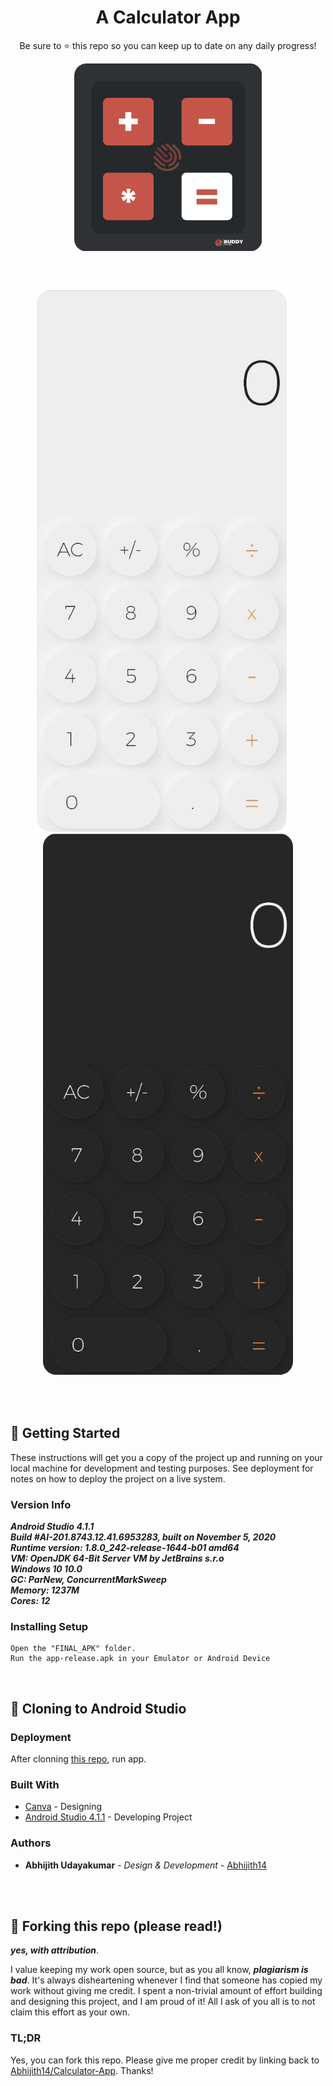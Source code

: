 <h1 align="center">
  A Calculator App
</h1>
<p align="center">
  Be sure to ⭐ this repo so you can keep up to date on any daily progress!
</p>

<p align="center">
<img src='readme_assets/NeuCalc.png' align="center" width=300>
</p>
<br>
<br>

<center>

![demo1](https://raw.githubusercontent.com/Abhijith14/Calculator-App/master/readme_assets/demo_w.png) &nbsp;&nbsp;&nbsp;&nbsp;
![demo2](https://raw.githubusercontent.com/Abhijith14/Calculator-App/master/readme_assets/demo_b.png)

</center>

<br>
<br>


## 📕 Getting Started

These instructions will get you a copy of the project up and running on your local machine for development and testing purposes. See deployment for notes on how to deploy the project on a live system.

### Version Info

_**Android Studio 4.1.1**_  
_**Build #AI-201.8743.12.41.6953283, built on November 5, 2020**_  
_**Runtime version: 1.8.0_242-release-1644-b01 amd64**_  
_**VM: OpenJDK 64-Bit Server VM by JetBrains s.r.o**_  
_**Windows 10 10.0**_  
_**GC: ParNew, ConcurrentMarkSweep**_  
_**Memory: 1237M**_  
_**Cores: 12**_  


### Installing Setup


```
Open the "FINAL_APK" folder.
Run the app-release.apk in your Emulator or Android Device
```

<br>

## 🔧 Cloning to Android Studio

### Deployment

After clonning [this repo](https://github.com/Abhijith14/Calculator-App.git), run app.

### Built With

* [Canva](https://www.canva.com/) - Designing
* [Android Studio 4.1.1](https://developer.android.com/studio) - Developing Project


### Authors

* **Abhijith Udayakumar** - *Design & Development* - [Abhijith14](https://github.com/Abhijith14)

<br>
<br>

## 🚨 Forking this repo (please read!)

_**yes, with attribution**_.

I value keeping my work open source, but as you all know, _**plagiarism is bad**_. It's always disheartening whenever I find that someone has copied my work without giving me credit. I spent a non-trivial amount of effort building and designing this project, and I am proud of it! All I ask of you all is to not claim this effort as your own.


### TL;DR

Yes, you can fork this repo. Please give me proper credit by linking back to [Abhijith14/Calculator-App](https://github.com/Abhijith14/Calculator-App). Thanks!
